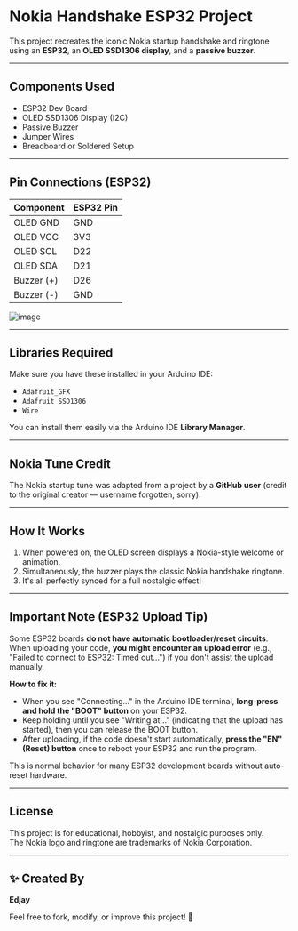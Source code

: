 # Nokia Handshake ESP32 Project 

This project recreates the iconic Nokia startup handshake and ringtone using an **ESP32**, an **OLED SSD1306 display**, and a **passive buzzer**.

---

## Components Used

- ESP32 Dev Board  
- OLED SSD1306 Display (I2C)  
- Passive Buzzer  
- Jumper Wires  
- Breadboard or Soldered Setup  

---

## Pin Connections (ESP32)

| Component  | ESP32 Pin |
|------------|-----------|
| OLED GND   | GND       |
| OLED VCC   | 3V3       |
| OLED SCL   | D22       |
| OLED SDA   | D21       |
| Buzzer (+) | D26       |
| Buzzer (-) | GND       |

![image](https://github.com/user-attachments/assets/e57eec7e-20ad-46e7-8e69-7b5ca4b0acd0)

---

## Libraries Required

Make sure you have these installed in your Arduino IDE:

- `Adafruit_GFX`
- `Adafruit_SSD1306`
- `Wire`

You can install them easily via the Arduino IDE **Library Manager**.

---

## Nokia Tune Credit

The Nokia startup tune was adapted from a project by a **GitHub user** (credit to the original creator — username forgotten, sorry).

---

## How It Works

1. When powered on, the OLED screen displays a Nokia-style welcome or animation.
2. Simultaneously, the buzzer plays the classic Nokia handshake ringtone.
3. It's all perfectly synced for a full nostalgic effect!

---

## Important Note (ESP32 Upload Tip)

Some ESP32 boards **do not have automatic bootloader/reset circuits**.  
When uploading your code, **you might encounter an upload error** (e.g., "Failed to connect to ESP32: Timed out...") if you don't assist the upload manually.

**How to fix it:**

- When you see "Connecting..." in the Arduino IDE terminal, **long-press and hold the "BOOT" button** on your ESP32.
- Keep holding until you see "Writing at..." (indicating that the upload has started), then you can release the BOOT button.
- After uploading, if the code doesn't start automatically, **press the "EN" (Reset) button** once to reboot your ESP32 and run the program.

This is normal behavior for many ESP32 development boards without auto-reset hardware.

---

## License

This project is for educational, hobbyist, and nostalgic purposes only.  
The Nokia logo and ringtone are trademarks of Nokia Corporation.

---

## ✨ Created By

**Edjay**

Feel free to fork, modify, or improve this project! 🚀
